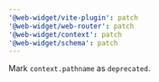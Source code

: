 ```yaml
---
'@web-widget/vite-plugin': patch
'@web-widget/web-router': patch
'@web-widget/context': patch
'@web-widget/schema': patch
---
```


Mark `context.pathname` as `deprecated`.
